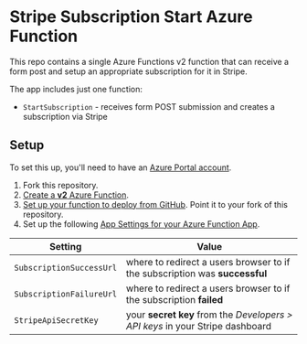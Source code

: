 # Stripe Subscription Start Azure Function

This repo contains a single Azure Functions v2 function that can receive a form post and setup an appropriate subscription for it in Stripe.

The app includes just one function:

* `StartSubscription` - receives form POST submission and creates a subscription via Stripe

## Setup

To set this up, you'll need to have an [Azure Portal account](https://portal.azure.com).


1. Fork this repository.
2. [Create a **v2** Azure Function](https://docs.microsoft.com/en-us/azure/azure-functions/functions-create-first-azure-function).
3. [Set up your function to deploy from GitHub](https://docs.microsoft.com/en-us/azure/azure-functions/scripts/functions-cli-create-function-app-github-continuous). Point it to your fork of this repository.
4. Set up the following [App Settings for your Azure Function App](https://docs.microsoft.com/en-us/azure/azure-functions/functions-how-to-use-azure-function-app-settings).

| Setting | Value
| -------- | -------
| `SubscriptionSuccessUrl` | where to redirect a users browser to if the subscription was **successful**
| `SubscriptionFailureUrl` | where to redirect a users browser to if the subscription **failed**
| `StripeApiSecretKey` | your **secret key**  from the *Developers > API keys* in your Stripe dashboard

